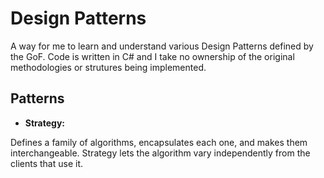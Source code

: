 # Design Patterns

A way for me to learn and understand various Design Patterns defined by the GoF. Code is written in C# and I take no ownership of the original methodologies or strutures being implemented.

## Patterns

+ **Strategy:**

Defines a family of algorithms, encapsulates each one, and makes them interchangeable. Strategy lets the algorithm vary independently from the clients that use it.